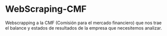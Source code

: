 # WebScraping-CMF
Webscrapping a la CMF (Comisión para el mercado financiero) que nos trae el balance y estados de resultados de la empresa que necesitemos analizar.
